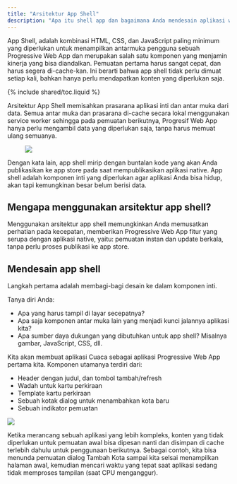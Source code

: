 ```yaml
---
title: "Arsitektur App Shell"
description: "Apa itu shell app dan bagaimana Anda mendesain aplikasi web dengan menggunakan model app shell?"
---
```


<p class="intro">
App Shell, adalah kombinasi HTML, CSS, dan JavaScript paling minimum yang diperlukan untuk 
menampilkan antarmuka pengguna sebuah Progressive Web App dan merupakan salah satu 
komponen yang menjamin kinerja yang bisa diandalkan. Pemuatan pertama harus 
sangat cepat, dan harus segera di-cache-kan. Ini berarti bahwa app shell tidak perlu 
dimuat setiap kali, bahkan hanya perlu mendapatkan konten yang diperlukan saja.
</p>

{% include shared/toc.liquid %}

Arsitektur App Shell memisahkan prasarana aplikasi inti dan antar muka dari data. 
Semua antar muka dan prasarana di-cache secara lokal menggunakan service worker 
sehingga pada pemuatan berikutnya, Progresif Web App hanya perlu mengambil data 
yang diperlukan saja, tanpa harus memuat ulang semuanya.

<figure>
  <img src="images/appshell.jpg" /> 
</figure>

Dengan kata lain, app shell mirip dengan buntalan kode yang akan Anda 
publikasikan ke app store pada saat mempublikasikan aplikasi native. 
App shell adalah komponen inti yang diperlukan agar aplikasi Anda bisa hidup, 
akan tapi kemungkinan besar belum berisi data.

## Mengapa menggunakan arsitektur app shell?

Menggunakan arsitektur app shell memungkinkan Anda memusatkan perhatian pada kecepatan, memberikan 
Progressive Web App fitur yang serupa dengan aplikasi native, yaitu: pemuatan instan dan 
update berkala, tanpa perlu proses publikasi ke app store.

## Mendesain app shell 

Langkah pertama adalah membagi-bagi desain ke dalam komponen inti. 

Tanya diri Anda:

* Apa yang harus tampil di layar secepatnya? 
* Apa saja komponen antar muka lain yang menjadi kunci jalannya aplikasi kita? 
* Apa sumber daya dukungan yang dibutuhkan untuk app shell? Misalnya gambar, 
JavaScript, CSS, dll.

Kita akan membuat aplikasi Cuaca sebagai aplikasi Progressive Web App pertama kita. 
Komponen utamanya terdiri dari:

<div class="mdl-grid">
  <div class="mdl-cell mdl-cell--6-col">
    <ul>
      <li>Header dengan judul, dan tombol tambah/refresh</li>
      <li>Wadah untuk kartu perkiraan</li>
      <li>Template kartu perkiraan</li>
      <li>Sebuah kotak dialog untuk menambahkan kota baru</li>
      <li>Sebuah indikator pemuatan</li> 
    </ul>
  </div>
  <div class="mdl-cell mdl-cell--6-col">
    <img src="images/weather-ss.png">
  </div>
</div>

Ketika merancang sebuah aplikasi yang lebih kompleks, konten yang tidak diperlukan untuk 
pemuatan awal bisa dipesan nanti dan disimpan di cache terlebih dahulu untuk penggunaan berikutnya. Sebagai contoh, 
kita bisa menunda pemuatan dialog Tambah Kota sampai kita selsai menampilkan halaman awal, 
kemudian mencari waktu yang tepat saat aplikasi sedang tidak memproses tampilan (saat CPU menganggur).
